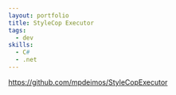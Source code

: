 ```yaml
---
layout: portfolio
title: StyleCop Executor
tags:
  - dev
skills:
  - C#
  - .net
---
```


https://github.com/mpdeimos/StyleCopExecutor
